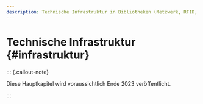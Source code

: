```yaml
---
description: Technische Infrastruktur in Bibliotheken (Netzwerk, RFID, Arbeitsplätze...)
---
```


# Technische Infrastruktur {#infrastruktur}

::: {.callout-note}

Diese Hauptkapitel wird voraussichtlich Ende 2023 veröffentlicht.

:::

